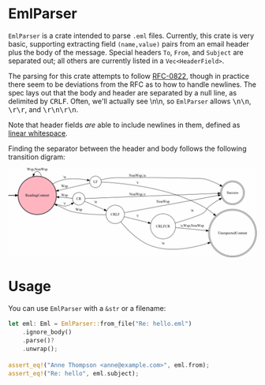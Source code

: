 # EmlParser
`EmlParser` is a crate intended to parse `.eml` files. Currently, this crate is very basic, supporting extracting field `(name,value)` pairs from an email header plus the body of the message. Special headers `To`, `From`, and `Subject` are separated out; all others are currently listed in a `Vec<HeaderField>`.

The parsing for this crate attempts to follow [RFC-0822](https://www.ietf.org/rfc/rfc0822.txt), though in practice there seem to be deviations from the RFC as to how to handle newlines. The spec lays out that the body and header are separated by a null line, as delimited by <kbd>CRLF</kbd>. Often, we'll actually see <kdb>\n\n</kbd>, so `EmlParser` allows <kbd>\n\n</kbd>, <kbd>\r\r</kbd>, and <kbd>\r\n\r\n</kbd>.

Note that header fields _are_ able to include newlines in them, defined as [linear whitespace](https://stackoverflow.com/questions/21072713/what-exactly-is-the-linear-whitespace-lws-lwsp).

Finding the separator between the header and body follows the following transition digram:

![Transition diagram for detecting the header/body delimiter](https://raw.githubusercontent.com/aeshirey/EmlParser/master/transition_graph.png)

# Usage
You can use `EmlParser` with a `&str` or a filename:

```rust
let eml: Eml = EmlParser::from_file("Re: hello.eml")
    .ignore_body()
    .parse()?
    .unwrap();

assert_eq!("Anne Thompson <anne@example.com>", eml.from);
assert_eq!("Re: hello", eml.subject);
```
